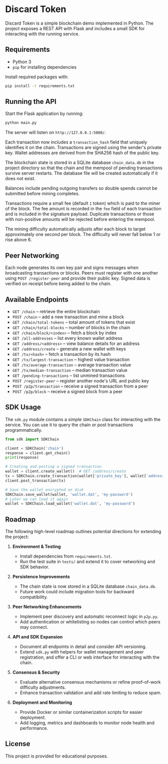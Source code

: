 # Discard Token

Discard Token is a simple blockchain demo implemented in Python. The project exposes a REST API with Flask and includes a small SDK for interacting with the running service.

## Requirements

* Python 3
* `pip` for installing dependencies

Install required packages with:

```bash
pip install -r requirements.txt
```

## Running the API

Start the Flask application by running:

```bash
python main.py
```

The server will listen on `http://127.0.0.1:5000/`.

Each transaction now includes a `transaction_hash` field that uniquely
identifies it on the chain. Transactions are signed using the sender's
private key. Wallet addresses are derived from the SHA256 hash of the
public key.

The blockchain state is stored in a SQLite database `chain_data.db`
in the project directory so that the chain and the mempool of pending
transactions survive server restarts. The database file will be created
automatically if it does not exist.

Balances include pending outgoing transfers so double spends cannot be
submitted before mining completes.

Transactions require a small fee (default `1` token) which is paid to the
miner of the block. The fee amount is recorded in the `fee` field of each
transaction and is included in the signature payload. Duplicate transactions
or those with non-positive amounts will be rejected before entering the
mempool.

The mining difficulty automatically adjusts after each block to target
approximately one second per block. The difficulty will never fall below
1 or rise above 6.

## Peer Networking

Each node generates its own key pair and signs messages when broadcasting
transactions or blocks. Peers must register with one another using
`POST /register-peer` and provide their public key. Signed data is verified
on receipt before being added to the chain.

## Available Endpoints

* `GET /chain` – retrieve the entire blockchain
* `POST /chain` – add a new transaction and mine a block
* `GET /chain/total-tokens` – total amount of tokens that exist
* `GET /chain/total-blocks` – number of blocks in the chain
* `GET /chain/block/<index>` – fetch a block by index
* `GET /all-addresses` – list every known wallet address
* `GET /address/<address>` – view balance details for an address
* `GET /address/create` – generate a new wallet with keys
* `GET /tx/<hash>` – fetch a transaction by its hash
* `GET /tx/largest-transaction` – highest value transaction
* `GET /tx/average-transaction` – average transaction value
* `GET /tx/median-transaction` – median transaction value
* `GET /pending-transactions` – list unmined transactions
* `POST /register-peer` – register another node's URL and public key
* `POST /p2p/transaction` – receive a signed transaction from a peer
* `POST /p2p/block` – receive a signed block from a peer

## SDK Usage

The `sdk.py` module contains a simple `SDKChain` class for interacting with the service. You can use it to query the chain or post transactions programmatically.

```python
from sdk import SDKChain

client = SDKChain('chain')
response = client.get_chain()
print(response)

# Creating and posting a signed transaction
wallet = client.create_wallet()  # GET /address/create
tx = SDKChain.create_transaction(wallet['private_key'], wallet['address'], 'some_recipient', 10)
client.post_transaction(tx)

# Save the wallet encrypted on disk
SDKChain.save_wallet(wallet, 'wallet.dat', 'my-password')
# Later we can load it again
wallet = SDKChain.load_wallet('wallet.dat', 'my-password')
```

## Roadmap

The following high-level roadmap outlines potential directions for extending the
project:

1. **Environment & Testing**
   - Install dependencies from `requirements.txt`.
   - Run the test suite in `tests/` and extend it to cover networking and SDK
     behavior.

2. **Persistence Improvements**
   - The chain state is now stored in a SQLite database `chain_data.db`.
   - Future work could include migration tools for backward compatibility.

3. **Peer Networking Enhancements**
   - Implement peer discovery and automatic reconnect logic in `p2p.py`.
   - Add authentication or whitelisting so nodes can control which peers may
     connect.

4. **API and SDK Expansion**
   - Document all endpoints in detail and consider API versioning.
   - Extend `sdk.py` with helpers for wallet management and peer registration,
     and offer a CLI or web interface for interacting with the chain.

5. **Consensus & Security**
   - Evaluate alternative consensus mechanisms or refine proof-of-work
     difficulty adjustments.
   - Enhance transaction validation and add rate limiting to reduce spam.

6. **Deployment and Monitoring**
   - Provide Docker or similar containerization scripts for easier deployment.
   - Add logging, metrics and dashboards to monitor node health and
     performance.


## License

This project is provided for educational purposes.
